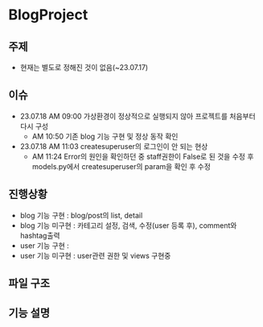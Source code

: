 # BlogProject

## 주제
- 현재는 별도로 정해진 것이 없음(~23.07.17)


## 이슈
- 23.07.18 AM 09:00 가상환경이 정상적으로 실행되지 않아 프로젝트를 처음부터 다시 구성
  - AM 10:50 기존 blog 기능 구현 및 정상 동작 확인
- 23.07.18 AM 11:03 createsuperuser의 로그인이 안 되는 현상
  - AM 11:24 Error의 원인을 확인하던 중 staff권한이 False로 된 것을 수정 후 models.py에서 createsuperuser의 param을 확인 후 수정

## 진행상황
- blog 기능 구현 : blog/post의 list, detail
- blog 기능 미구현 : 카테고리 설정, 검색, 수정(user 등록 후), comment와 hashtag출력 
- user 기능 구현 : 
- user 기능 미구현 : user관련 권한 및 views 구현중


## 파일 구조


## 기능 설명


##